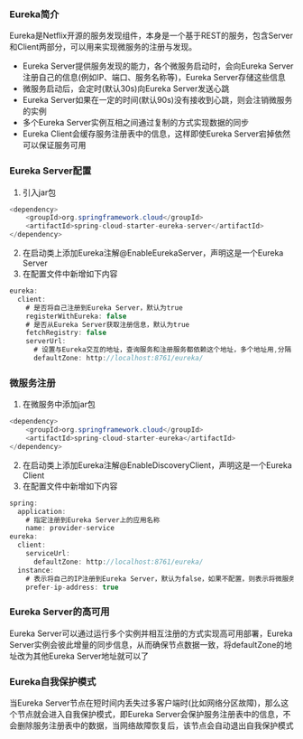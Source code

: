 ### Eureka简介
Eureka是Netflix开源的服务发现组件，本身是一个基于REST的服务，包含Server和Client两部分，可以用来实现微服务的注册与发现。

* Eureka Server提供服务发现的能力，各个微服务启动时，会向Eureka Server注册自己的信息(例如IP、端口、服务名称等)，Eureka Server存储这些信息
* 微服务启动后，会定时(默认30s)向Eureka Server发送心跳
* Eureka Server如果在一定的时间(默认90s)没有接收到心跳，则会注销微服务的实例
* 多个Eureka Server实例互相之间通过复制的方式实现数据的同步
* Eureka Client会缓存服务注册表中的信息，这样即使Eureka Server宕掉依然可以保证服务可用

### Eureka Server配置
1. 引入jar包
```java
<dependency>
    <groupId>org.springframework.cloud</groupId>
    <artifactId>spring-cloud-starter-eureka-server</artifactId>
</dependency>
```
2. 在启动类上添加Eureka注解@EnableEurekaServer，声明这是一个Eureka Server
3. 在配置文件中新增如下内容
```java
eureka:
  client:
    # 是否将自己注册到Eureka Server，默认为true
    registerWithEureka: false
    # 是否从Eureka Server获取注册信息，默认为true
    fetchRegistry: false
    serverUrl:
      # 设置与Eureka交互的地址，查询服务和注册服务都依赖这个地址，多个地址用,分隔
      defaultZone: http://localhost:8761/eureka/
```
### 微服务注册
1. 在微服务中添加jar包
```java
<dependency>
    <groupId>org.springframework.cloud</groupId>
    <artifactId>spring-cloud-starter-eureka</artifactId>
</dependency>
```
2. 在启动类上添加Eureka注解@EnableDiscoveryClient，声明这是一个Eureka Client
3. 在配置文件中新增如下内容
```java
spring:
  application:
    # 指定注册到Eureka Server上的应用名称
    name: provider-service
eureka:
  client:
    serviceUrl:
      defaultZone: http://localhost:8761/eureka/
  instance:
    # 表示将自己的IP注册到Eureka Server，默认为false，如果不配置，则表示将微服务所在操作系统的hostname注册到Eureka Server
    prefer-ip-address: true
```
### Eureka Server的高可用
Eureka Server可以通过运行多个实例并相互注册的方式实现高可用部署，Eureka Server实例会彼此增量的同步信息，从而确保节点数据一致，将defaultZone的地址改为其他Eureka Server地址就可以了
### Eureka自我保护模式
当Eureka Server节点在短时间内丢失过多客户端时(比如网络分区故障)，那么这个节点就会进入自我保护模式，即Eureka Server会保护服务注册表中的信息，不会删除服务注册表中的数据，当网络故障恢复后，该节点会自动退出自我保护模式